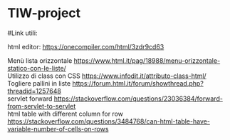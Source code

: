 # TIW-project

#Link utili:

html editor: https://onecompiler.com/html/3zdr9cd63  

Menù lista orizzontale https://www.html.it/pag/18988/menu-orizzontale-statico-con-le-liste/  
Utilizzo di class con CSS https://www.infodit.it/attributo-class-html/  
Togliere pallini in liste https://forum.html.it/forum/showthread.php?threadid=1257648  
servlet forward https://stackoverflow.com/questions/23036384/forward-from-servlet-to-servlet  
html table with different column for row https://stackoverflow.com/questions/3484768/can-html-table-have-variable-number-of-cells-on-rows  
